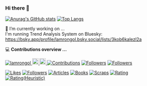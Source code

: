 ### Hi there 👋

<!--
**lamrongol/lamrongol** is a ✨ _special_ ✨ repository because its `README.md` (this file) appears on your GitHub profile.

Here are some ideas to get you started:

- 🌱 I’m currently learning ...
- 👯 I’m looking to collaborate on ...
- 🤔 I’m looking for help with ...
- 💬 Ask me about ...
- 📫 How to reach me: ...
- 😄 Pronouns: ...
- ⚡ Fun fact: ...
-->

[![Anurag's GitHub stats](https://github-readme-stats.vercel.app/api?username=lamrongol)](https://github.com/anuraghazra/github-readme-stats)
[![Top Langs](https://github-readme-stats.vercel.app/api/top-langs/?username=lamrongol)](https://github.com/anuraghazra/github-readme-stats)

🔭 I’m currently working on ...  
I'm running Trend Analysis System on Bluesky: https://bsky.app/profile/lamrongol.bsky.social/lists/3kob6kalezl2a

💻 **Contributions overview ...**
<p align="left">
  <p>
  <a href="https://github.com/lamrongol/lamrongol/">
    <img src="https://komarev.com/ghpvc/?username=lamrongol" alt="lamrongol" />
  </a>
  <a href="https://github.com/lamrongol">
    <img height="20" src="https://img.shields.io/github/followers/lamrongol?label=followers&logo=github&style=flat" />
  </a>
  <!-- <a href="https://www.reddit.com/user/lamrongol">
    <img height="20" src="https://img.shields.io/reddit/user-karma/combined/lamrongol?label=Reddit&logo=reddit&style=flat" />
  </a> -->  
  <a href="https://stackoverflow.com/users/3809427/lamron">
    <img height="20" src="https://img.shields.io/stackexchange/stackoverflow/r/3809427?label=StackOverflow&logo=stack-overflow&style=flat" /> 
  </a>
  <a href="https://qiita.com/lamrongol"><img src="https://badgen.org/img/qiita/lamrongol/contributions?style=plastic" alt="Contributions" /></a>
  <a href="https://qiita.com/lamrongol"><img src="https://badgen.org/img/qiita/lamrongol/followers?style=plastic" alt="Followers" /></a>
  <a href="https://bsky.app/profile/lamrongol.bsky.social"><img src="https://badgen.org/img/bluesky/lamrongol.bsky.social/followers?style=plastic" alt="Followers" /></a>
  </p>
  <a href="https://zenn.dev/lamrongol"><img src="https://badgen.org/img/zenn/lamrongol/likes?style=plastic" alt="Likes" /></a>
  <a href="https://zenn.dev/lamrongol"><img src="https://badgen.org/img/zenn/lamrongol/followers?style=plastic" alt="Followers" /></a>
  <a href="https://zenn.dev/lamrongol"><img src="https://badgen.org/img/zenn/lamrongol/articles?style=plastic" alt="Articles" /></a>
  <a href="https://zenn.dev/lamrongol?tab=books"><img src="https://badgen.org/img/zenn/lamrongol/books?style=plastic" alt="Books" /></a>
  <a href="https://zenn.dev/lamrongol?tab=scraps"><img src="https://badgen.org/img/zenn/lamrongol/scraps?style=plastic" alt="Scraps" /></a>
  <a href="https://atcoder.jp/users/lamrongol?contestType=algo"><img src="https://badgen.org/img/atcoder/lamrongol/rating/algorithm?style=plastic" alt="Rating" /></a>
  <a href="https://atcoder.jp/users/lamrongol?contestType=heuristic"><img src="https://badgen.org/img/atcoder/lamrongol/rating/heuristic?style=plastic" alt="Rating(Heuristic)" /></a>
</p>

